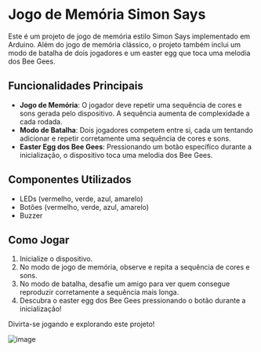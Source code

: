 # Jogo de Memória Simon Says

Este é um projeto de jogo de memória estilo Simon Says implementado em Arduino. Além do jogo de memória clássico, o projeto também inclui um modo de batalha de dois jogadores e um easter egg que toca uma melodia dos Bee Gees.

## Funcionalidades Principais

- **Jogo de Memória**: O jogador deve repetir uma sequência de cores e sons gerada pelo dispositivo. A sequência aumenta de complexidade a cada rodada.
- **Modo de Batalha**: Dois jogadores competem entre si, cada um tentando adicionar e repetir corretamente uma sequência de cores e sons.
- **Easter Egg dos Bee Gees**: Pressionando um botão específico durante a inicialização, o dispositivo toca uma melodia dos Bee Gees.

## Componentes Utilizados

- LEDs (vermelho, verde, azul, amarelo)
- Botões (vermelho, verde, azul, amarelo)
- Buzzer

## Como Jogar

1. Inicialize o dispositivo.
2. No modo de jogo de memória, observe e repita a sequência de cores e sons.
3. No modo de batalha, desafie um amigo para ver quem consegue reproduzir corretamente a sequência mais longa.
4. Descubra o easter egg dos Bee Gees pressionando o botão durante a inicialização!

Divirta-se jogando e explorando este projeto!

![image](https://github.com/Edmilsonhdr/ArduinoSimonSaysBattle/assets/92001139/3f9bd6cd-3ac5-4de9-9a15-813ea48b28dc)
